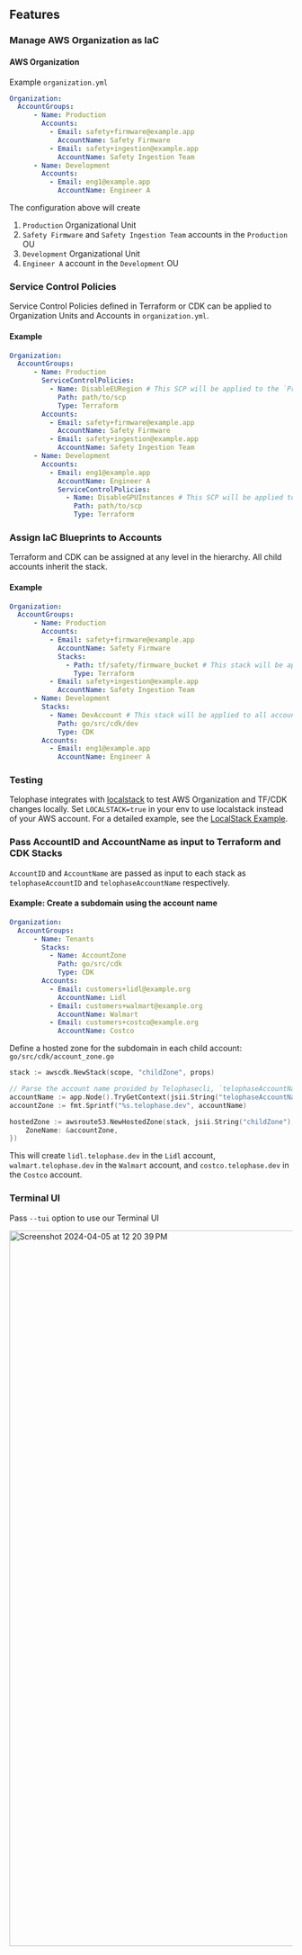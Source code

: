 ## Features
### Manage AWS Organization as IaC
#### AWS Organization
Example `organization.yml`
```yml
Organization:
  AccountGroups:
      - Name: Production
        Accounts:
          - Email: safety+firmware@example.app
            AccountName: Safety Firmware
          - Email: safety+ingestion@example.app
            AccountName: Safety Ingestion Team
      - Name: Development
        Accounts:
          - Email: eng1@example.app
            AccountName: Engineer A

```

The configuration above will create
1) `Production` Organizational Unit
2) `Safety Firmware` and `Safety Ingestion Team` accounts in the `Production` OU
3) `Development` Organizational Unit
4) `Engineer A` account in the `Development` OU

### Service Control Policies
Service Control Policies defined in Terraform or CDK can be applied to Organization Units and Accounts in `organization.yml`.

#### Example
```yml
Organization:
  AccountGroups:
      - Name: Production
        ServiceControlPolicies:
          - Name: DisableEURegion # This SCP will be applied to the `Production` Organization Unit.
            Path: path/to/scp
            Type: Terraform
        Accounts:
          - Email: safety+firmware@example.app
            AccountName: Safety Firmware
          - Email: safety+ingestion@example.app
            AccountName: Safety Ingestion Team
      - Name: Development
        Accounts:
          - Email: eng1@example.app
            AccountName: Engineer A
            ServiceControlPolicies:
              - Name: DisableGPUInstances # This SCP will be applied to `Engineer A` account only.
                Path: path/to/scp
                Type: Terraform
```

### Assign IaC Blueprints to Accounts
Terraform and CDK can be assigned at any level in the hierarchy. All child accounts inherit the stack.

#### Example
```yml
Organization:
  AccountGroups:
      - Name: Production
        Accounts:
          - Email: safety+firmware@example.app
            AccountName: Safety Firmware
            Stacks:
              - Path: tf/safety/firmware_bucket # This stack will be applied to `Safety Firmware` account only.
                Type: Terraform
          - Email: safety+ingestion@example.app
            AccountName: Safety Ingestion Team
      - Name: Development
        Stacks:
          - Name: DevAccount # This stack will be applied to all accounts in the `Development` OU (`Engineer A`).
            Path: go/src/cdk/dev
            Type: CDK
        Accounts:
          - Email: eng1@example.app
            AccountName: Engineer A
```

### Testing
Telophase integrates with [localstack](https://www.localstack.cloud/) to test AWS Organization and TF/CDK changes locally. Set `LOCALSTACK=true` in your env to use localstack instead of your AWS account. For a detailed example, see the [LocalStack Example](https://github.com/Santiago-Labs/telophasecli/tree/main/examples/localstack).

### Pass AccountID and AccountName as input to Terraform and CDK Stacks
`AccountID` and `AccountName` are passed as input to each stack as `telophaseAccountID` and `telophaseAccountName` respectively.

#### Example: Create a subdomain using the account name
```yml
Organization:
  AccountGroups:
      - Name: Tenants
        Stacks:
          - Name: AccountZone
            Path: go/src/cdk
            Type: CDK
        Accounts:
          - Email: customers+lidl@example.org
            AccountName: Lidl
          - Email: customers+walmart@example.org
            AccountName: Walmart
          - Email: customers+costco@example.org
            AccountName: Costco
```

Define a hosted zone for the subdomain in each child account:
`go/src/cdk/account_zone.go`
```go
stack := awscdk.NewStack(scope, "childZone", props)

// Parse the account name provided by Telophasecli, `telophaseAccountName`
accountName := app.Node().TryGetContext(jsii.String("telophaseAccountName")).(string)
accountZone := fmt.Sprintf("%s.telophase.dev", accountName)

hostedZone := awsroute53.NewHostedZone(stack, jsii.String("childZone"), &awsroute53.HostedZoneProps{
    ZoneName: &accountZone,
})
```
This will create `lidl.telophase.dev` in the `Lidl` account, `walmart.telophase.dev` in the `Walmart` account, and `costco.telophase.dev` in the `Costco` account.

### Terminal UI
Pass `--tui` option to use our Terminal UI

<img width="1272" alt="Screenshot 2024-04-05 at 12 20 39 PM" src="https://github.com/Santiago-Labs/telophasecli/assets/3019043/4cb86f97-bf59-4a80-adb0-0323b7005934">